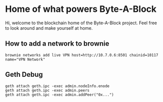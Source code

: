 # Home of what powers Byte-A-Block
Hi, welcome to the blockchain home of the Byte-A-Block project. Feel free to look around and make yourself at home.

## How to add a network to brownie
`brownie networks add live VPN host=http://10.7.0.6:8501 chainid=10117 name="VPN Network"`

## Geth Debug
```
geth attach geth.ipc -exec admin.nodeInfo.enode
geth attach geth.ipc -exec admin.peers
geth attach geth.ipc -exec admin.addPeer("0x...")
```


